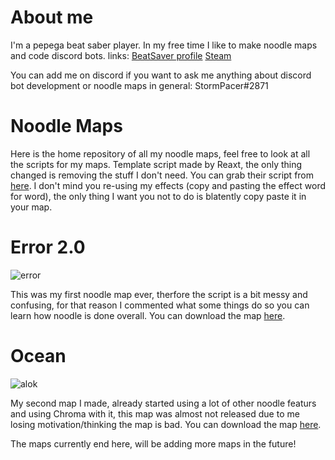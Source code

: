 # About me
I'm a pepega beat saber player. In my free time I like to make noodle maps and code discord bots. links:
[BeatSaver profile](https://beatsaver.com/profile/4288783)
[Steam](https://steamcommunity.com/profiles/76561198343533017)

You can add me on discord if you want to ask me anything about discord bot development or noodle maps in general: StormPacer#2871

# Noodle Maps
Here is the home repository of all my noodle maps, feel free to look at all the scripts for my maps. Template script made by Reaxt, the only thing changed is removing the stuff I don't need. You can grab their script from [here](https://github.com/Aeroluna/NoodleExtensions/blob/master/Documentation/examples/documentationMap/demo.js). I don't mind you re-using my effects (copy and pasting the effect word for word), the only thing I want you not to do is blatently copy paste it in your map.

# Error 2.0

![error](https://user-images.githubusercontent.com/73640025/143054965-70e2c038-4111-4c19-ad10-9d4a2de48699.jpg)

This was my first noodle map ever, therfore the script is a bit messy and confusing, for that reason I commented what some things do so you can learn how noodle is done overall.
You can download the map [here](https://beatsaver.com/maps/1d3d2).

# Ocean

![alok](https://user-images.githubusercontent.com/73640025/143055050-e9f36174-36a4-4f90-80b6-ca9453fe1223.jpg)

My second map I made, already started using a lot of other noodle featurs and using Chroma with it, this map was almost not released due to me losing motivation/thinking the map is bad.
You can download the map [here](https://beatsaver.com/maps/1de59).

The maps currently end here, will be adding more maps in the future!
